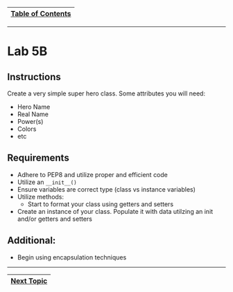 |[Table of Contents](/00-Table-of-Contents.md)|
|---|

---

# Lab 5B

## Instructions

Create a very simple super hero class. Some attributes you will need:

* Hero Name
* Real Name
* Power\(s\)
* Colors
* etc

## Requirements

* Adhere to PEP8 and utilize proper and efficient code
* Utilize an `__init__()` 
* Ensure variables are correct type \(class vs instance variables\)
* Utilize methods:
  * Start to format your class using getters and setters
* Create an instance of your class. Populate it with data utilzing an init and/or getters and setters

## Additional:

* Begin using encapsulation techniques

---

|[Next Topic](/05_oop/03b_user_classes_pt2.md)|
|---|
